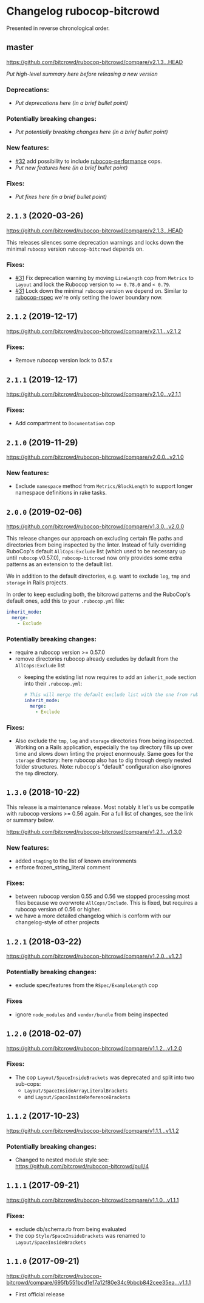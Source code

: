# Changelog rubocop-bitcrowd

Presented in reverse chronological order.

## master

https://github.com/bitcrowd/rubocop-bitcrowd/compare/v2.1.3...HEAD

*Put high-level summary here before releasing a new version*

### Deprecations:

* *Put deprecations here (in a brief bullet point)*

### Potentially breaking changes:

* *Put potentially breaking changes here (in a brief bullet point)*

### New features:

* [#32](https://github.com/bitcrowd/rubocop-bitcrowd/pull/32) add possibility to include [rubocop-performance](https://github.com/rubocop-hq/rubocop-performance) cops.
* *Put new features here (in a brief bullet point)*

### Fixes:

* *Put fixes here (in a brief bullet point)*

## `2.1.3` (2020-03-26)

https://github.com/bitcrowd/rubocop-bitcrowd/compare/v2.1.3...HEAD

This releases silences some deprecation warnings and locks down the minimal `rubocop` version `rubocop-bitcrowd` depends on.

### Fixes:

* [#31](https://github.com/bitcrowd/rubocop-bitcrowd/pull/31) Fix deprecation warning by moving `LineLength` cop from `Metrics` to `Layout` and lock the Rubocop version to `>= 0.78.0` and `< 0.79`.
* [#31](https://github.com/bitcrowd/rubocop-bitcrowd/pull/31) Lock down the minimal `rubocop` version we depend on. Similar to [rubocop-rspec](https://github.com/rubocop-hq/rubocop-rspec) we're only setting the lower boundary now.

## `2.1.2` (2019-12-17)

https://github.com/bitcrowd/rubocop-bitcrowd/compare/v2.1.1...v2.1.2

### Fixes:

* Remove rubocop version lock to 0.57.x

## `2.1.1` (2019-12-17)

https://github.com/bitcrowd/rubocop-bitcrowd/compare/v2.1.0...v2.1.1

### Fixes:

* Add compartment to `Documentation` cop

## `2.1.0` (2019-11-29)

https://github.com/bitcrowd/rubocop-bitcrowd/compare/v2.0.0...v2.1.0

### New features:
* Exclude `namespace` method from `Metrics/BlockLength` to support longer namespace definitions in rake tasks.

## `2.0.0` (2019-02-06)

https://github.com/bitcrowd/rubocop-bitcrowd/compare/v1.3.0...v2.0.0

This release changes our approach on excluding certain file paths and directories from being inspected by the linter. Instead of fully overriding RuboCop's default `AllCops:Exclude` list (which used to be necessary up until `rubocop` v0.57.0), `rubocop-bitcrowd` now only provides some extra patterns as an extension to the default list.

We in addition to the default directories, e.g. want to exclude `log`, `tmp` and `storage` in Rails projects.

In order to keep excluding both, the bitcrowd patterns and the RuboCop's default ones, add this to your `.rubocop.yml` file:

```yml
inherit_mode:
  merge:
    - Exclude
```

### Potentially breaking changes:

* require a rubocop version >= 0.57.0
* remove directories rubocop already excludes by default from the `AllCops:Exclude` list
  * keeping the existing list now requires to add an `inherit_mode` section into their `.rubocop.yml`:

    ```yml
    # This will merge the default exclude list with the one from rubocop-bitcrowd
    inherit_mode:
      merge:
        - Exclude
    ```

### Fixes:

* Also exclude the `tmp`, `log` and `storage` directories from being inspected.
  Working on a Rails application, especially the `tmp` directory fills up over time and slows down linting the project enormously. Same goes for the `storage` directory: here rubocop also has to dig through deeply nested folder structures.
  Note: rubocop's "default" configuration also ignores the `tmp` directory.

## `1.3.0` (2018-10-22)

This release is a maintenance release. Most notably it let's us be compatile with rubocop versions >= 0.56 again. For a full list of changes, see the link or summary below.

https://github.com/bitcrowd/rubocop-bitcrowd/compare/v1.2.1...v1.3.0

### New features:

* added `staging` to the list of known environments
* enforce frozen_string_literal comment

### Fixes:

* between rubocop version 0.55 and 0.56 we stopped processing most files because we overwrote `AllCops/Include`.
  This is fixed, but requires a rubocop version of 0.56 or higher.
* we have a more detailed changelog which is conform with our changelog-style of other projects

## `1.2.1` (2018-03-22)

https://github.com/bitcrowd/rubocop-bitcrowd/compare/v1.2.0...v1.2.1

### Potentially breaking changes:

* exclude spec/features from the `RSpec/ExampleLength` cop

### Fixes

* ignore `node_modules` and `vendor/bundle` from being inspected

## `1.2.0` (2018-02-07)

https://github.com/bitcrowd/rubocop-bitcrowd/compare/v1.1.2...v1.2.0

### Fixes:

* The cop `Layout/SpaceInsideBrackets` was deprecated and split into two sub-cops:
  * `Layout/SpaceInsideArrayLiteralBrackets`
  * and `Layout/SpaceInsideReferenceBrackets`

## `1.1.2` (2017-10-23)

https://github.com/bitcrowd/rubocop-bitcrowd/compare/v1.1.1...v1.1.2

### Potentially breaking changes:

* Changed to nested module style see: https://github.com/bitcrowd/rubocop-bitcrowd/pull/4


## `1.1.1` (2017-09-21)

https://github.com/bitcrowd/rubocop-bitcrowd/compare/v1.1.0...v1.1.1

### Fixes:

* exclude db/schema.rb from being evaluated
* the cop `Style/SpaceInsideBrackets` was renamed to `Layout/SpaceInsideBrackets`

## `1.1.0` (2017-09-21)

https://github.com/bitcrowd/rubocop-bitcrowd/compare/695fb551bcd1e17a12f80e34c9bbcb842cee35ea...v1.1.1

* First official release
